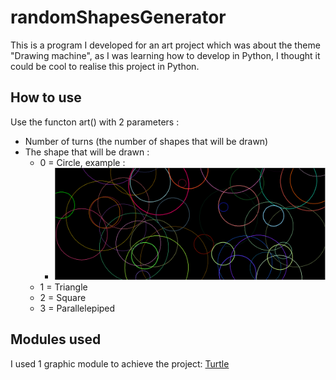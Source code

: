 # randomShapesGenerator

This is a program I developed for an art project which was about the theme "Drawing machine", as I was learning how to develop in Python, I thought it could be cool to realise this project in Python.

## How to use

Use the functon art() with 2 parameters :
- Number of turns (the number of shapes that will be drawn)
- The shape that will be drawn : 
    - 0 = Circle, example :
        - ![program with triangles](/screenshots/circles.png)    
    - 1 = Triangle
    - 2 = Square
    - 3 = Parallelepiped

## Modules used

I used 1 graphic module to achieve the project: [Turtle](https://docs.python.org/3/library/turtle.html)
